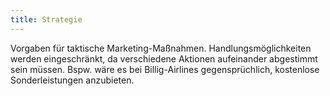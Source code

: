 ```yaml
---
title: Strategie
---
```

Vorgaben für taktische Marketing-Maßnahmen. Handlungsmöglichkeiten werden eingeschränkt, da verschiedene Aktionen aufeinander abgestimmt sein müssen.
Bspw. wäre es bei Billig-Airlines gegensprüchlich, kostenlose Sonderleistungen anzubieten.
